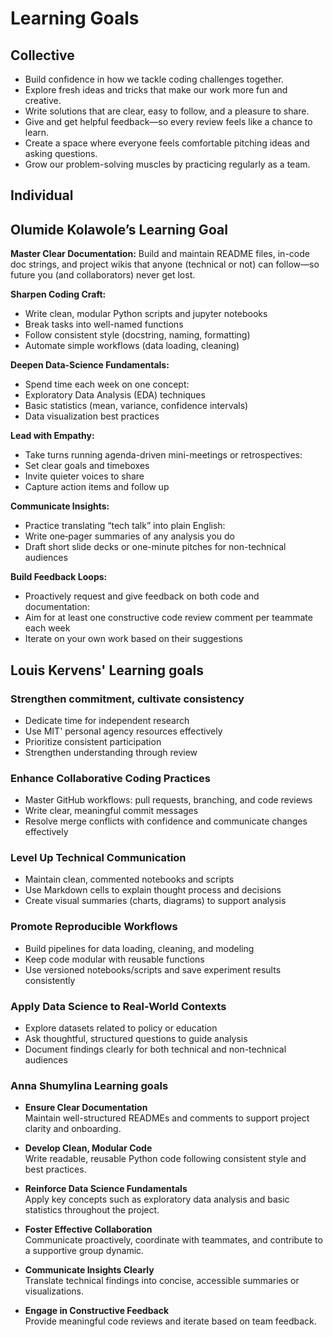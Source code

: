 # Learning Goals

## Collective

- Build confidence in how we tackle coding challenges together.
- Explore fresh ideas and tricks that make our work more fun and creative.
- Write solutions that are clear, easy to follow, and a pleasure to share.
- Give and get helpful feedback—so every review feels like a chance to learn.
- Create a space where everyone feels comfortable pitching ideas and asking questions.
- Grow our problem-solving muscles by practicing regularly as a team.

## Individual

## Olumide Kolawole’s Learning Goal

**Master Clear Documentation:**
Build and maintain README files, in-code doc strings, and project wikis that
anyone (technical or not) can follow—so future you (and collaborators)
never get lost.

**Sharpen Coding Craft:**

- Write clean, modular Python scripts and jupyter notebooks
- Break tasks into well-named functions
- Follow consistent style (docstring, naming, formatting)
- Automate simple workflows (data loading, cleaning)

**Deepen Data-Science Fundamentals:**

- Spend time each week on one concept:
- Exploratory Data Analysis (EDA) techniques
- Basic statistics (mean, variance, confidence intervals)
- Data visualization best practices

**Lead with Empathy:**

- Take turns running agenda-driven mini-meetings or retrospectives:
- Set clear goals and timeboxes
- Invite quieter voices to share
- Capture action items and follow up

**Communicate Insights:**

- Practice translating “tech talk” into plain English:
- Write one‐pager summaries of any analysis you do
- Draft short slide decks or one-minute pitches for non-technical audiences

**Build Feedback Loops:**

- Proactively request and give feedback on both code and documentation:
- Aim for at least one constructive code review comment per teammate each week
- Iterate on your own work based on their suggestions

## Louis Kervens' Learning goals

### Strengthen commitment, cultivate consistency

- Dedicate time for independent research
- Use MIT' personal agency resources effectively
- Prioritize consistent participation
- Strengthen understanding through review

### Enhance Collaborative Coding Practices

- Master GitHub workflows: pull requests, branching, and code reviews  
- Write clear, meaningful commit messages  
- Resolve merge conflicts with confidence and communicate changes effectively  

### Level Up Technical Communication

- Maintain clean, commented notebooks and scripts  
- Use Markdown cells to explain thought process and decisions  
- Create visual summaries (charts, diagrams) to support analysis  

### Promote Reproducible Workflows

- Build pipelines for data loading, cleaning, and modeling  
- Keep code modular with reusable functions  
- Use versioned notebooks/scripts and save experiment results consistently  

### Apply Data Science to Real-World Contexts

- Explore datasets related to policy or education  
- Ask thoughtful, structured questions to guide analysis  
- Document findings clearly for both technical and non-technical audiences

### Anna Shumylina Learning goals

- **Ensure Clear Documentation**  
  Maintain well-structured READMEs and comments to support project clarity and onboarding.

- **Develop Clean, Modular Code**  
  Write readable, reusable Python code following consistent style and best practices.

- **Reinforce Data Science Fundamentals**  
  Apply key concepts such as exploratory data analysis and basic statistics
throughout the project.

- **Foster Effective Collaboration**  
  Communicate proactively, coordinate with teammates, and contribute to
a supportive group dynamic.

- **Communicate Insights Clearly**  
  Translate technical findings into concise, accessible summaries or visualizations.

- **Engage in Constructive Feedback**  
  Provide meaningful code reviews and iterate based on team feedback.

